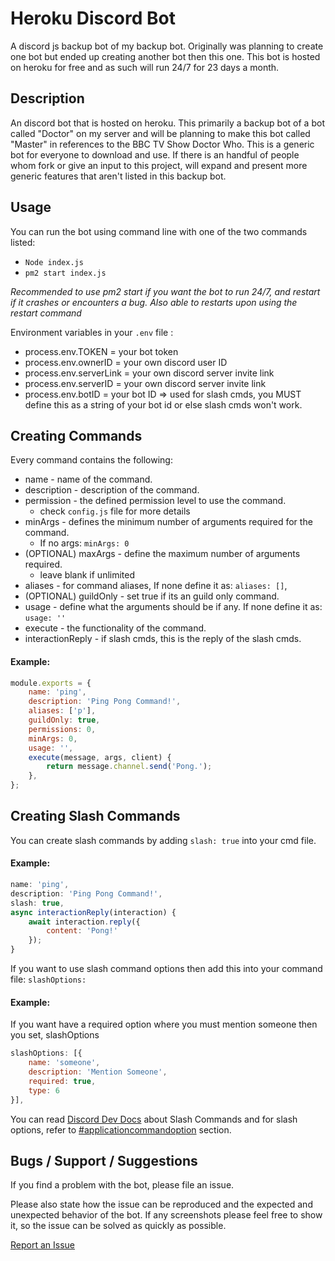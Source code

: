 # Heroku Discord Bot
A discord js backup bot of my backup bot. Originally was planning to create one bot but ended up creating another bot then this one. This bot is hosted on heroku for free and as such will run 24/7 for 23 days a month.


## Description
An discord bot that is hosted on heroku. This primarily a backup bot of a bot called "Doctor" on my server and will be planning to make this bot called "Master" in references to the BBC TV Show Doctor Who. This is a generic bot for everyone to download and use. If there is an handful of people whom fork or give an input to this project, will expand and present more generic features that aren't listed in this backup bot.

## Usage

You can run the bot using command line with one of the two commands listed:
* `Node index.js`
* `pm2 start index.js`

*Recommended to use pm2 start if you want the bot to run 24/7, and restart if it crashes or encounters a bug. Also able to restarts upon using the restart command*

Environment variables in your `.env` file :
* process.env.TOKEN = your bot token
* process.env.ownerID = your own discord user ID
* process.env.serverLink = your own discord server invite link
* process.env.serverID = your own discord server invite link
* process.env.botID = your bot ID => used for slash cmds, you MUST define this as a string of your bot id or else slash cmds won't work.

## Creating Commands
Every command contains the following:
* name - name of the command.
* description - description of the command.
* permission - the defined permission level to use the command.
  * check `config.js` file for more details 
* minArgs - defines the minimum number of arguments required for the command. 
  * If no args: `minArgs: 0` 
* (OPTIONAL) maxArgs - define the maximum number of arguments required.
  * leave blank if unlimited
* aliases - for command aliases, If none define it as:  `aliases: []`,
* (OPTIONAL) guildOnly - set true if its an guild only command.
* usage - define what the arguments should be if any. If none define it as: `usage: ''`
* execute - the functionality of the command.
* interactionReply - if slash cmds, this is the reply of the slash cmds.
#### Example:
```JavaScript
module.exports = {
	name: 'ping',
	description: 'Ping Pong Command!',
	aliases: ['p'],
	guildOnly: true,
	permissions: 0,
	minArgs: 0, 
	usage: '',
	execute(message, args, client) {
		return message.channel.send('Pong.');
	},
};
```

## Creating Slash Commands
You can create slash commands by adding `slash: true` into your cmd file.

#### Example:
```javascript
name: 'ping',
description: 'Ping Pong Command!',
slash: true,
async interactionReply(interaction) {
	await interaction.reply({
		content: 'Pong!'
	});
}
```

If you want to use slash command options then add this into your command file:
`slashOptions: `

#### Example:
If you want have a required option where you must mention someone then you set, slashOptions
```javascript
slashOptions: [{ 
    name: 'someone', 
    description: 'Mention Someone', 
    required: true, 
    type: 6 
}],
```

You can read [Discord Dev Docs](https://discord.com/developers/docs/interactions/slash-commands) about Slash Commands and for slash options, refer to [#applicationcommandoption](https://discord.com/developers/docs/interactions/slash-commands#applicationcommandoption) section.

## Bugs / Support / Suggestions

If you find a problem with the bot, please file an issue.

Please also state how the issue can be reproduced and the expected and unexpected behavior of the bot. If any screenshots please feel free to show it, so the issue can be solved as quickly as possible.

[Report an Issue](https://github.com/bng94/heroku-bot/issues/new)

